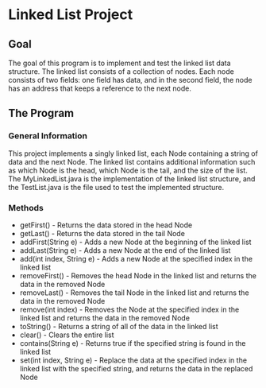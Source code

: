 # Linked List Project
## Goal
The goal of this program is to implement and test the linked list data structure. The linked list consists of a collection of nodes. Each node consists of two fields: one field has data, and in the second field, the node has an address that keeps a reference to the next node.

## The Program
### General Information
This project implements a singly linked list, each Node containing a string of data and the next Node. The linked list contains additional information such as which Node is the head, which Node is the tail, and the size of the list. The MyLinkedList.java is the implementation of the linked list structure, and the TestList.java is the file used to test the implemented structure.

### Methods
- getFirst() - Returns the data stored in the head Node
- getLast() - Returns the data stored in the tail Node
- addFirst(String e) - Adds a new Node at the beginning of the linked list
- addLast(String e) - Adds a new Node at the end of the linked list
- add(int index, String e) - Adds a new Node at the specified index in the linked list
- removeFirst() - Removes the head Node in the linked list and returns the data in the removed Node
- removeLast() - Removes the tail Node in the linked list and returns the data in the removed Node
- remove(int index) - Removes the Node at the specified index in the linked list and returns the data in the removed Node
- toString() - Returns a string of all of the data in the linked list
- clear() - Clears the entire list
- contains(String e) - Returns true if the specified string is found in the linked list
- set(int index, String e) - Replace the data at the specified index in the linked list with the specified string, and returns the data in the replaced Node